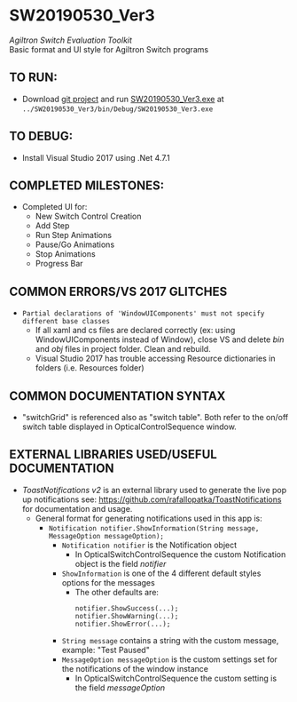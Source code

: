 # SW20190530_Ver3
*Agiltron Switch Evaluation Toolkit*  
Basic format and UI style for Agiltron Switch programs

## TO RUN:
- Download  <a href="https://github.com/MaeZhao/SW20190530_Ver3">git project</a> and run <a href="https://github.com/MaeZhao/SW20190530_Ver3/blob/Without_Diagrams/SW20190530_Ver3/bin/Debug/SW20190530_Ver3.exe">SW20190530_Ver3.exe</a> at ```../SW20190530_Ver3/bin/Debug/SW20190530_Ver3.exe```

## TO DEBUG:
- Install Visual Studio 2017 using .Net 4.7.1

## COMPLETED MILESTONES:
- Completed UI for:
	- New Switch Control Creation
	- Add Step
	- Run Step Animations
	- Pause/Go Animations
	- Stop Animations
	- Progress Bar

## COMMON ERRORS/VS 2017 GLITCHES
- ``` Partial declarations of 'WindowUIComponents' must not specify different base classes ```  
  - If all xaml and cs files are declared correctly (ex: using WindowUIComponents instead of Window), close VS and delete _bin_ and _obj_ files in project folder. Clean and rebuild.  
  - Visual Studio 2017 has trouble accessing Resource dictionaries in folders (i.e. Resources folder)  
## COMMON DOCUMENTATION SYNTAX  
- "switchGrid" is referenced also as "switch table". Both refer to the on/off switch table displayed in OpticalControlSequence window.

## EXTERNAL LIBRARIES USED/USEFUL DOCUMENTATION  
- _ToastNotifications v2_ is an external library used to generate the live pop up notifications see: https://github.com/rafallopatka/ToastNotifications for documentation and usage.
  - General format for generating notifications used in this app is:
    - ``` Notification notifier.ShowInformation(String message, MessageOption messageOption); ```
	  - ``` Notification notifier ``` is the Notification object
	    - In OpticalSwitchControlSequence the custom Notification object is the field _notifier_
	  - ``` ShowInformation ``` is one of the 4 different default styles options for the messages
	    - The other defaults are:
		  ``` 
		  notifier.ShowSuccess(...);
		  notifier.ShowWarning(...);
		  notifier.ShowError(...);  
	  - ``` String message ``` contains a string with the custom message, example: "Test Paused"
	  - ``` MessageOption messageOption ``` is the custom settings set for the notifications of the window instance
	    - In OpticalSwitchControlSequence the custom setting is the field _messageOption_
